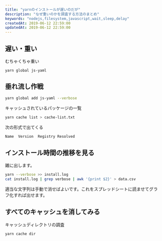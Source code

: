 ```yaml
---
title: "yarnのインストールが遅いのだが"
description: "なぜ重いのかを調査する方法のまとめ"
keywords: "nodejs,filesystem,javascript,wait,sleep,delay"
createdAt: 2019-06-12 22:59:00
updatedAt: 2019-06-12 22:59:00
---
```


## 遅い・重い

むちゃくちゃ重い

```
yarn global js-yaml
```

## 垂れ流し作戦

```bash
yarn global add js-yaml --verbose
```

キャッシュされているパッケージの一覧

```bash
yarn cache list > cache-list.txt
```

次の形式で出てくる

```bash
Name  Version  Registry Resolved			
```

## インストール時間の推移を見る

雑に出します。

```bash
yarn --verbose >> install.log
cat install.log | grep verbose | awk '{print $2}' > data.csv
```

適当な文字列は手動で消せばよいです。これをスプレッドシートに読ませてグラフ化すれば出せます。

## すべてのキャッシュを消してみる

キャッシュディレクトリの調査

```bash
yarn cache dir
```
